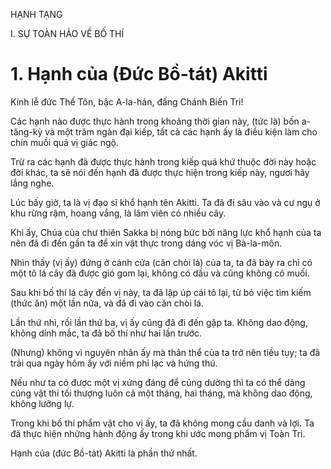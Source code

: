 HẠNH TẠNG

I. SỰ TOÀN HẢO VỀ BỐ THÍ

# 1. Hạnh của (Đức Bồ-tát) Akitti

Kính lễ đức Thế Tôn, bậc A-la-hán, đấng Chánh Biến Tri!

Các hạnh nào được thực hành trong khoảng thời gian này, (tức là) bốn a-tăng-kỳ và một trăm ngàn đại kiếp, tất cả các hạnh ấy là điều kiện làm cho chín muồi quả vị giác ngộ.

Trừ ra các hạnh đã được thực hành trong kiếp quá khứ thuộc đời này hoặc đời khác, ta sẽ nói đến hạnh đã được thực hiện trong kiếp này, ngươi hãy lắng nghe.

Lúc bấy giờ, ta là vị đạo sĩ khổ hạnh tên Akitti. Ta đã đi sâu vào và cư ngụ ở khu rừng rậm, hoang vắng, là lâm viên có nhiều cây.

Khi ấy, Chúa của chư thiên Sakka bị nóng bức bởi năng lực khổ hạnh của ta nên đã đi đến gần ta để xin vật thực trong dáng vóc vị Bà-la-môn.

Nhìn thấy (vị ấy) đứng ở cánh cửa (căn chòi lá) của ta, ta đã bày ra chỉ có một tô lá cây đã được gió gom lại, không có dầu và cũng không có muối.

Sau khi bố thí lá cây đến vị này, ta đã lập úp cái tô lại, từ bỏ việc tìm kiếm (thức ăn) một lần nữa, và đã đi vào căn chòi lá.

Lần thứ nhì, rồi lần thứ ba, vị ấy cũng đã đi đến gặp ta. Không dao động, không dính mắc, ta đã bố thí như hai lần trước.

(Nhưng) không vì nguyên nhân ấy mà thân thể của ta trở nên tiều tụy; ta đã trải qua ngày hôm ấy với niềm phỉ lạc và hứng thú.

Nếu như ta có được một vị xứng đáng để cúng dường thì ta có thể dâng cúng vật thí tối thượng luôn cả một tháng, hai tháng, mà không dao động, không lưỡng lự.

Trong khi bố thí phẩm vật cho vị ấy, ta đã không mong cầu danh và lợi. Ta đã thực hiện những hành động ấy trong khi ước mong phẩm vị Toàn Tri.

Hạnh của (đức Bồ-tát) Akitti là phần thứ nhất.
